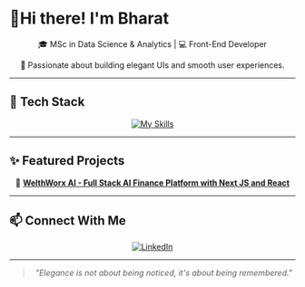 <div>

  <h1>👋Hi there! I'm Bharat</h1>

  <p align="center">🎓 MSc in Data Science & Analytics | 💻 Front-End Developer</p>
  <p align="center">🎨 Passionate about building elegant UIs and smooth user experiences.</p>

</div>

<hr />

<h2>🚀 Tech Stack</h2>

<div align="center">
  <a href="https://skillicons.dev" target="_blank">
    <img src="https://skillicons.dev/icons?i=html,css,js,react,tailwind,nextjs,prisma,supabase,git,github" alt="My Skills"/>
  </a>
</div>

<hr />

<h2>✨ Featured Projects</h2>

<div align="center">
      🧠 <strong><a href="https://github.com/Bharat-Navratna/WelthWorx-AI" target="_blank">WelthWorx AI - Full Stack AI Finance Platform with Next JS and React</a></strong>
</div>

<hr />

<h2>📫 Connect With Me</h2>

<p align="center">
  <a href="https://www.linkedin.com/in/bharatanilnavratna/" target="_blank">
    <img src="https://skillicons.dev/icons?i=linkedin" alt="LinkedIn"/>
  </a>
</p>

<hr />

<blockquote align="center">
  <em>"Elegance is not about being noticed, it's about being remembered."</em>
</blockquote>
